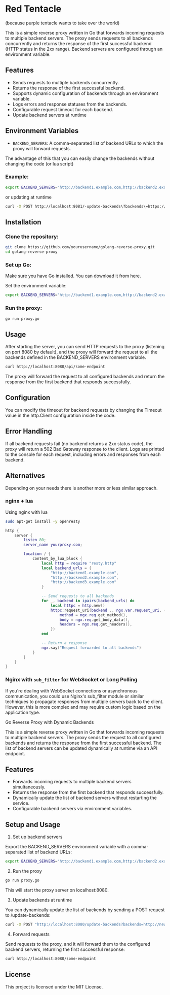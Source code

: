 # Red Tentacle

(because purple tentacle wants to take over the world)

This is a simple reverse proxy written in Go that forwards incoming requests to multiple backend servers. The proxy sends requests to all backends concurrently and returns the response of the first successful backend (HTTP status in the 2xx range). Backend servers are configured through an environment variable.

## Features

- Sends requests to multiple backends concurrently.
- Returns the response of the first successful backend.
- Supports dynamic configuration of backends through an environment variable.
- Logs errors and response statuses from the backends.
- Configurable request timeout for each backend.
- Update backend servers at runtime

## Environment Variables

- `BACKEND_SERVERS`: A comma-separated list of backend URLs to which the proxy will forward requests.

The advantage of this that you can easily change the backends without changing the code (or lua script)

### Example:

```bash
export BACKEND_SERVERS="http://backend1.example.com,http://backend2.example.com,http://backend3.example.com"
```

or updating at runtime 
```bash
curl -X POST http://localhost:8081/-update-backends\?backends\=https://dc1.vptech.eu,https://dc2.vptech.eu,https://dc3.vptech.eu
```

## Installation

### Clone the repository:

```bash
git clone https://github.com/yourusername/golang-reverse-proxy.git
cd golang-reverse-proxy
```

### Set up Go:

Make sure you have Go installed. You can download it from here.

Set the environment variable:

```bash
export BACKEND_SERVERS="http://backend1.example.com,http://backend2.example.com,http://backend3.example.com"
```

### Run the proxy:

```bash
go run proxy.go
```

## Usage

After starting the server, you can send HTTP requests to the proxy (listening on port 8080 by default), and the proxy will forward the request to all the backends defined in the BACKEND_SERVERS environment variable.

```bash
curl http://localhost:8080/api/some-endpoint
```

The proxy will forward the request to all configured backends and return the response from the first backend that responds successfully.

## Configuration

You can modify the timeout for backend requests by changing the Timeout value in the http.Client configuration inside the code.

## Error Handling

If all backend requests fail (no backend returns a 2xx status code), the proxy will return a 502 Bad Gateway response to the client.
Logs are printed to the console for each request, including errors and responses from each backend.




## Alternatives

Depending on your needs there is another more or less similar approach.

### nginx + lua

Using nginx with lua
```bash
sudo apt-get install -y openresty
```

```lua
http {
    server {
        listen 80;
        server_name yourproxy.com;

        location / {
            content_by_lua_block {
                local http = require "resty.http"
                local backend_urls = {
                    "http://backend1.example.com",
                    "http://backend2.example.com",
                    "http://backend3.example.com"
                }

                -- Send requests to all backends
                for _, backend in ipairs(backend_urls) do
                    local httpc = http.new()
                    httpc:request_uri(backend .. ngx.var.request_uri, {
                        method = ngx.req.get_method(),
                        body = ngx.req.get_body_data(),
                        headers = ngx.req.get_headers(),
                    })
                end

                -- Return a response
                ngx.say("Request forwarded to all backends")
            }
        }
    }
}
```

### Nginx with `sub_filter` for WebSocket or Long Polling

If you're dealing with WebSocket connections or asynchronous communication, you could use Nginx's sub_filter module or similar techniques to propagate responses from multiple servers back to the client. However, this is more complex and may require custom logic based on the application type.

Go Reverse Proxy with Dynamic Backends

This is a simple reverse proxy written in Go that forwards incoming requests to multiple backend servers. The proxy sends the request to all configured backends and returns the response from the first successful backend. The list of backend servers can be updated dynamically at runtime via an API endpoint.

## Features

- Forwards incoming requests to multiple backend servers simultaneously.
- Returns the response from the first backend that responds successfully.
- Dynamically update the list of backend servers without restarting the service.
- Configurable backend servers via environment variables.

## Setup and Usage
1. Set up backend servers

Export the BACKEND_SERVERS environment variable with a comma-separated list of backend URLs:

```bash
export BACKEND_SERVERS="http://backend1.example.com,http://backend2.example.com"
```

2. Run the proxy

```bash
go run proxy.go
```
This will start the proxy server on localhost:8080.

3. Update backends at runtime

You can dynamically update the list of backends by sending a POST request to /update-backends:

```bash
curl -X POST "http://localhost:8080/update-backends?backends=http://new-backend1.com,http://new-backend2.com"
```

4. Forward requests

Send requests to the proxy, and it will forward them to the configured backend servers, returning the first successful response:

```bash
curl http://localhost:8080/some-endpoint
```

## License

This project is licensed under the MIT License.
